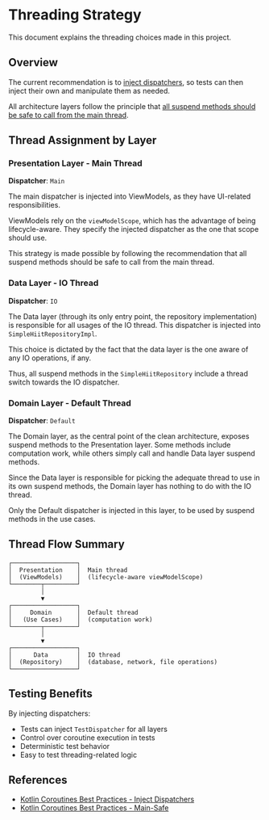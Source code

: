 # Threading Strategy

This document explains the threading choices made in this project.

## Overview

The current recommendation is to [inject dispatchers](https://developer.android.com/kotlin/coroutines/coroutines-best-practices#inject-dispatchers), so tests can then inject their own and manipulate them as needed.

All architecture layers follow the principle that [all suspend methods should be safe to call from the main thread](https://developer.android.com/kotlin/coroutines/coroutines-best-practices#main-safe).

## Thread Assignment by Layer

### Presentation Layer - Main Thread

**Dispatcher**: `Main`

The main dispatcher is injected into ViewModels, as they have UI-related responsibilities.

ViewModels rely on the `viewModelScope`, which has the advantage of being lifecycle-aware. They specify the injected dispatcher as the one that scope should use.

This strategy is made possible by following the recommendation that all suspend methods should be safe to call from the main thread.

### Data Layer - IO Thread

**Dispatcher**: `IO`

The Data layer (through its only entry point, the repository implementation) is responsible for all usages of the IO thread. This dispatcher is injected into `SimpleHiitRepositoryImpl`.

This choice is dictated by the fact that the data layer is the one aware of any IO operations, if any.

Thus, all suspend methods in the `SimpleHiitRepository` include a thread switch towards the IO dispatcher.

### Domain Layer - Default Thread

**Dispatcher**: `Default`

The Domain layer, as the central point of the clean architecture, exposes suspend methods to the Presentation layer. Some methods include computation work, while others simply call and handle Data layer suspend methods.

Since the Data layer is responsible for picking the adequate thread to use in its own suspend methods, the Domain layer has nothing to do with the IO thread.

Only the Default dispatcher is injected in this layer, to be used by suspend methods in the use cases.

## Thread Flow Summary

```
┌──────────────────┐
│  Presentation    │  Main thread
│  (ViewModels)    │  (lifecycle-aware viewModelScope)
└────────┬─────────┘
         │
         ▼
┌──────────────────┐
│     Domain       │  Default thread
│   (Use Cases)    │  (computation work)
└────────┬─────────┘
         │
         ▼
┌──────────────────┐
│      Data        │  IO thread
│  (Repository)    │  (database, network, file operations)
└──────────────────┘
```

## Testing Benefits

By injecting dispatchers:
- Tests can inject `TestDispatcher` for all layers
- Control over coroutine execution in tests
- Deterministic test behavior
- Easy to test threading-related logic

## References

- [Kotlin Coroutines Best Practices - Inject Dispatchers](https://developer.android.com/kotlin/coroutines/coroutines-best-practices#inject-dispatchers)
- [Kotlin Coroutines Best Practices - Main-Safe](https://developer.android.com/kotlin/coroutines/coroutines-best-practices#main-safe)
